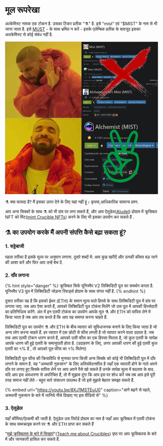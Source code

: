 # मूल रूपरेखा

अल्केमिस्ट नामक एक टोकन है. उसका टिकर प्रतीक "⚗️" है. इसे “mist” एवं “$MIST” के नाम से भी जाना जाता है. इसे [MUST](https://www.coingecko.com/en/coins/must) - के साथ भ्रमित न करें - इसके एलेम्बिक प्रतीक के बावजूद इसका अलकेमिस्ट से कोई संबंध नहीं है.

![](.gitbook/assets/mm_mi21st.png)

⚗️ क्या फायदा है? मैं इसका उत्तर देने के लिए यहां नहीं हूं। कृपया[ ](faq.md)आधिकारिक सामान्य प्रश्न.

आप अन्य सिक्कों के साथ ⚗️ को भी दांव पर लगा सकते हैं, और आप ऐलूडेल\([Aludel](the-basic-outline.md#3-aludel)\)  प्रोग्राम में क्रूसिबल NFT को मिंट\([mint Crucible NFTs](crucible/teach-me-about-crucibles.md)\) करने के लिए भी इसका उपयोग कर सकते हैं .

## ⚗️ का उपयोग करके मैं अपनी संपत्ति कैसे बढ़ा सकता हूं?

### 1. सट्टेबाजी

पहला तरीका है इसके मूल्य पर अनुमान लगाना. दूसरे शब्दों में: आप कुछ खरीदें और उनकी कीमत बड़ जाने की आशा करें और फिर आप उन्हें बेच दें.

### 2. दाँव लगाना 

{% hint style="danger" %}
‌क्रूसिबल सिर्फ यूनिस्वैप V2 लिक्विडिटी पूल का समर्थन करता है. यूनिस्वैप V3 पूल में लिक्विडिटी जोड़ना रिवार्ड्स प्रोग्राम के साथ संगत नहीं है.
{% endhint %}

दूसरा तरीका यह है कि इसको ईथर \(ETH\) के समान मूल्य वाले हिस्से के साथ लिक्विडिटी पूल में दांव पर लगाया जाए. जब आप ऐसा करते हैं, आपको लिक्विडिटी पूल टोकंस मिलेंगे जो उस पूल में आपकी हिस्सेदारी का प्रतिनिधित्व करेंगे. अंत में इन एलपी टोकंस का उपयोग आपके मूल ⚗️ और ETH को वापिस लेने में किया जाता है जब आप तय करते हैं कि आप यह समाप्त करना चाहते हैं.

लिक्विडिटी पूल का उपयोग ⚗️ और ETH के बीच व्यापार को सुविधाजनक बनाने के लिए किया जाता है जो अन्य लोग करना चाहते हैं. हर व्यापार में एक छोटी से फीस लगती है जो व्यापार करने वाला उठाता है. जब तक आप एलपी टोकन धारण करते हैं, आपको उसी फीस का एक हिस्सा मिलता है, जो कुल एलपी के सापेक्ष आपके धारण की हुई एलपी के समानुपाती होता है. \(उदाहरण के लिए, अगर आपकी धारण की हुई एलपी कुल एलपी का १% है , तो आपको पूल फीस का १% मिलेगा\)   


लिक्विडिटी पूल फीस की क्रियाविधि से मुनाफा पाना किसी अन्य सिक्के को कोई भी लिक्विडिटी पूल में दाँव लगाने के समान है. यह "अस्थायी नुकसान" के लिए अतिसंवेदनशील है जहाँ एक व्यापारी होने के नाते अपने दाँव पर लगाए हुए सिक्के वापिस लेने पर आप अपने पैसे खो सकते हैं उनके सापेक्ष मूल्य में बदलाव के बाद. यदि आप इस अवधारणा से अपरिचित हैं, तो मैं सुझाव दूंगा कि आप इस पर शोध करें जब तब आप इसे पूरी तरह समाज नहीं लेते - बहुत सारे संसाधन उपलब्ध हैं जो इसे मुझसे बेहतर समझा सकते हैं.

{% embed url="https://youtu.be/8XJ1MSTEuU0" caption="आगे बढ़ने से पहले, अस्थायी नुकसान के बारे में जानिये नीचे दिखाए गए इस वीडियो से" %}

### 3. ‌ऐलूडेल

यहाँ कीमिया/ऐल्कमी की जाती है. ‌ऐलूडेल उस रिवॉर्ड प्रोग्राम का नाम है जहाँ आप क्रूसिबल में एलपी टोकंस के साथ सब्स्क्राइब करने पर ⚗️ और ETH प्राप्त कर सकते हैं 

"[मुझे क्रूसिबलस के बारे में सिखाएं](crucible/teach-me-about-crucibles.md)"\([Teach me about Crucibles](crucible/teach-me-about-crucibles.md)\) पृष्ठ पर आप क्रूसिबलस के बारे में और जानकारी हासिल कर सकते हैं.

